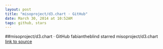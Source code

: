 ```yaml
---
layout: post
title: "misoproject/d3.chart · GitHub"
date: March 30, 2014 at 10:52AM
tags: github, stars
---
```

##misoproject/d3.chart · GitHub
fabiantheblind starred misoproject/d3.chart
[link to source](http://ift.tt/1jmmBAQ) 
